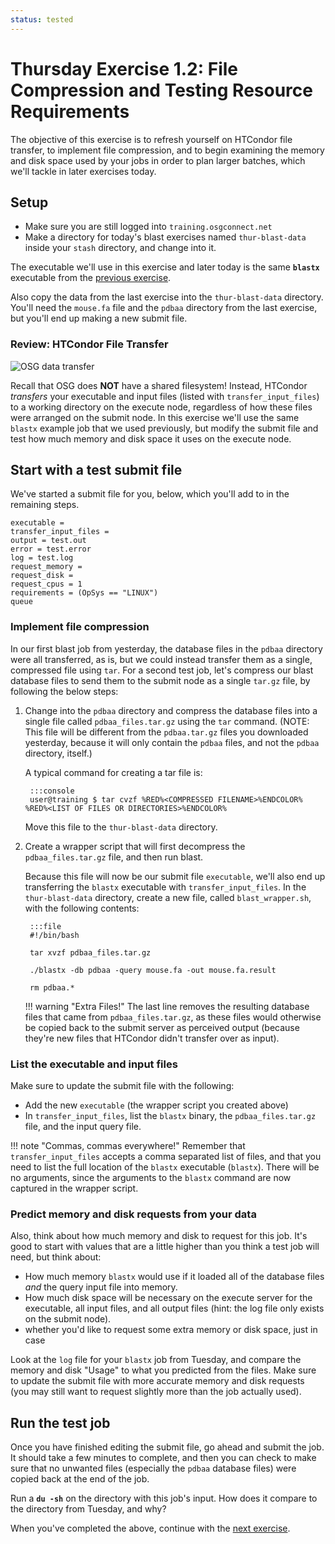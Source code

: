 ```yaml
---
status: tested
---
```


Thursday Exercise 1.2: File Compression and Testing Resource Requirements
==================================================


The objective of this exercise is to refresh yourself on HTCondor file transfer, to implement file compression, and to begin examining the memory and disk space used by your jobs in order to plan larger batches, which we'll tackle in later exercises today.

Setup
-----

-   Make sure you are still logged into `training.osgconnect.net`
-   Make a directory for today's blast exercises named `thur-blast-data` inside your `stash` directory, and change into it.

The executable we'll use in this exercise and later today is the same **`blastx`** executable from the [previous exercise](/materials/day4/part1-ex1-data-needs.md).

Also copy the data from the last exercise into the `thur-blast-data` directory. You'll need the `mouse.fa` file and the `pdbaa` directory from the last exercise, but you'll end up making a new submit file.

### Review: HTCondor File Transfer

![OSG data transfer](/materials/day4/files/osgus18-day4-part2-ex2-data-transfer.jpg)

Recall that OSG does **NOT** have a shared filesystem!  Instead, HTCondor *transfers* your executable and input files
(listed with `transfer_input_files`) to a working directory on the execute node, regardless of how these files were
arranged on the submit node.  In this exercise we'll use the same `blastx` example job that we used previously, but
modify the submit file and test how much memory and disk space it uses on the execute node.

Start with a test submit file
-----------------------------

We've started a submit file for you, below, which you'll add to in the remaining steps.

``` file
executable = 
transfer_input_files = 
output = test.out
error = test.error
log = test.log
request_memory = 
request_disk = 
request_cpus = 1
requirements = (OpSys == "LINUX")
queue
```

### Implement file compression

In our first blast job from yesterday, the database files in the `pdbaa` directory were all transferred, as is, but we could instead transfer them as a single, compressed file using `tar`. For a second test job, let's compress our blast database files to send them to the submit node as a single `tar.gz` file, by following the below steps:

1. Change into the `pdbaa` directory and compress the database files into a single file called `pdbaa_files.tar.gz` using the `tar` command. (NOTE: This file will be different from the `pdbaa.tar.gz` files you downloaded yesterday, because it will only contain the `pdbaa` files, and not the `pdbaa` directory, itself.)

    A typical command for creating a tar file is:

        :::console
        user@training $ tar cvzf %RED%<COMPRESSED FILENAME>%ENDCOLOR% %RED%<LIST OF FILES OR DIRECTORIES>%ENDCOLOR%


    Move this file to the `thur-blast-data` directory.

2. Create a wrapper script that will first decompress the `pdbaa_files.tar.gz` file, and then run blast.

    Because this file will now be our submit file `executable`, we'll also end up transferring the `blastx` executable with `transfer_input_files`. In the `thur-blast-data` directory, create a new file, called `blast_wrapper.sh`, with the following contents:

        :::file
        #!/bin/bash
        
        tar xvzf pdbaa_files.tar.gz
        
        ./blastx -db pdbaa -query mouse.fa -out mouse.fa.result
        
        rm pdbaa.*


    !!! warning "Extra Files!"
        The last line removes the resulting database files that came from `pdbaa_files.tar.gz`, as these files would otherwise be copied back to the submit server as perceived output (because they're new files that HTCondor didn't transfer over as input).

### List the executable and input files

Make sure to update the submit file with the following:

-   Add the new `executable` (the wrapper script you created above)
-   In `transfer_input_files`, list the `blastx` binary, the `pdbaa_files.tar.gz` file, and the input query file.

!!! note "Commas, commas everywhere!"
    Remember that `transfer_input_files` accepts a comma separated list of files, and that you need to list the full location of the `blastx` executable (`blastx`). There will be no arguments, since the arguments to the `blastx` command are now captured in the wrapper script.

### Predict memory and disk requests from your data

Also, think about how much memory and disk to request for this job. It's good to start with values that are a little higher than you think a test job will need, but think about:

-   How much memory `blastx` would use if it loaded all of the database files *and* the query input file into memory.
-   How much disk space will be necessary on the execute server for the executable, all input files, and all output files (hint: the log file only exists on the submit node).
-   whether you'd like to request some extra memory or disk space, just in case

Look at the `log` file for your `blastx` job from Tuesday, and compare the memory and disk "Usage" to what you predicted from the files. Make sure to update the submit file with more accurate memory and disk requests (you may still want to request slightly more than the job actually used).

Run the test job
----------------

Once you have finished editing the submit file, go ahead and submit the job. It should take a few minutes to complete, and then you can check to make sure that no unwanted files (especially the `pdbaa` database files) were copied back at the end of the job.

Run a **`du -sh`** on the directory with this job's input. How does it compare to the directory from Tuesday, and why?

When you've completed the above, continue with the [next exercise](/materials/day4/part1-ex3-blast-split).


